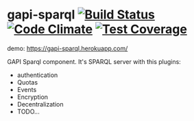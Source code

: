 gapi-sparql [![Build Status](https://travis-ci.org/pirati-cz/gapi-sparql.svg)](https://travis-ci.org/pirati-cz/gapi-sparql) [![Code Climate](https://codeclimate.com/github/pirati-cz/gapi-sparql/badges/gpa.svg)](https://codeclimate.com/github/pirati-cz/gapi-sparql) [![Test Coverage](https://codeclimate.com/github/pirati-cz/gapi-sparql/badges/coverage.svg)](https://codeclimate.com/github/pirati-cz/gapi-sparql)
===========
demo: https://gapi-sparql.herokuapp.com/

GAPI Sparql component. It's SPARQL server with this plugins:

  * authentication
  * Quotas
  * Events
  * Encryption
  * Decentralization
  * TODO...